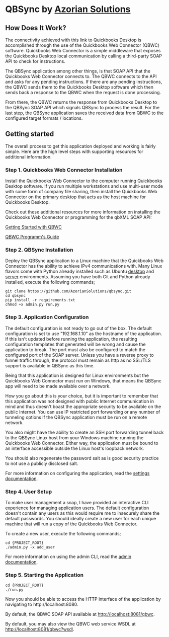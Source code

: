 # QBSync by [Azorian Solutions](https://azorian.solutions)

## How Does It Work?

The connectivity achieved with this link to Quickbooks Desktop is accomplished through the use of the
Quickbooks Web Connector (QBWC) software. Quickbooks Web Connector is a simple middleware that exposes the
Quickbooks Desktop local communication by calling a third-party SOAP API to check for instructions.

The QBSync application among other things, is that SOAP API that the Quickbooks Web Connector connects to. The QBWC
connects to the API and asks for any pending instructions. If there are any pending instructions, the QBWC sends them
to the Quickbooks Desktop software which then sends back a response to the QBWC when the request is done processing.

From there, the QBWC returns the response from Quickbooks Desktop to the QBSync SOAP API which signals QBSync to
process the result. For the last step, the QBSync application saves the received data from QBWC to the configured
target formats / locations.

## Getting started

The overall process to get this application deployed and working is fairly simple. Here are the high level steps with
supporting resources for additional information.

### Step 1. Quickbooks Web Connector Installation

Install the Quickbooks Web Connector to the computer running Quickbooks Desktop software. If you run multiple
workstations and use multi-user mode with some form of company file sharing, then install the Quickbooks Web Connector
on the primary desktop that acts as the host machine for Quickbooks Desktop.

Check out these additional resources for more information on installing the Quickbooks Web Connector or programming for
the qbXML SOAP API:

[Getting Started with QBWC](https://developer.intuit.com/app/developer/qbdesktop/docs/get-started/get-started-with-quickbooks-web-connector)

[QBWC Programm's Guide](https://static.developer.intuit.com/qbSDK-current/doc/pdf/QBWC_proguide.pdf)

### Step 2. QBSync Installation

Deploy the QBSync application to a Linux machine that the Quickbooks Web Connector has the ability to achieve
IPv4 communications with. Many Linux flavors come with Python already installed such as Ubuntu
[desktop](https://ubuntu.com/download/desktop) and [server](https://ubuntu.com/download/server)
environments. Assuming you have both Git and Python already installed, execute the following commands;

    git clone https://github.com/AzorianSolutions/qbsync.git
    cd qbsync
    pip install -r requirements.txt
    chmod +x admin.py run.py

### Step 3. Application Configuration

The default configuration is not ready to go out of the box. The default configuration is set to use "192.168.1.10" as
the hostname of the application. If this isn't updated before running the application, the resulting configuration
templates that generated will be wrong and cause the application to break. The port must also be configured to match
the configured port of the SOAP server. Unless you have a reverse proxy to funnel traffic through, the protocol
must remain as http as no SSL/TLS support is available in QBSync as this time.

Being that this application is designed for Linux environments but the Quickbooks Web Connector must run on Windows,
that means the QBSync app will need to be made available over a network.

How you go about this is your choice, but it is important to remember that this application was not designed with
public Internet communication in mind and thus doesn't boast the appropriate security to be available on the public
Internet. You can use IP restricted port forwarding or any number of tunneling options if the QBSync application must
be run on a remote network.

You also might have the ability to create an SSH port forwarding tunnel back to the QBSync Linux host from your Windows
machine running the Quickbooks Web Connector. Either way, the application must be bound to an interface accessible
outside the Linux host's loopback network.

You should also regenerate the password salt as is good security practice to not use a publicly disclosed salt.

For more information on configuring the application, read the [settings documentation](settings.md).

### Step 4. User Setup

To make user management a snap, I have provided an interactive CLI experience for managing application users. The
default configuration doesn't contain any users as this would require me to insecurely share the default passwords. You
should ideally create a new user for each unique machine that will run a copy of the Quickbooks Web Connector.

To create a new user, execute the following commands;

    cd {PROJECT_ROOT}
    ./admin.py -x add_user

For more information on using the admin CLI, read the [admin documentation](admin.md).

### Step 5. Starting the Application

    cd {PROJECT_ROOT}
    ./run.py

Now you should be able to access the HTTP interface of the application by navigating to http://localhost:8080.

By default, the QBWC SOAP API available at [http://localhost:8081/qbwc](http://localhost:8081/qbwc).

By default, you may also view the QBWC web service WSDL at
[http://localhost:8081/qbwc?wsdl](http://localhost:8081/qbwc?wsdl).
